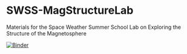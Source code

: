 # SWSS-MagStructureLab
Materials for the Space Weather Summer School Lab on Exploring the Structure of the Magnetosphere

[![Binder](https://mybinder.org/badge_logo.svg)](https://mybinder.org/v2/gh/wiltbemj/SWSS-MagStructureLab.git/HEAD)

